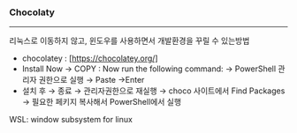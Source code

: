 ### Chocolaty
***
리눅스로 이동하지 않고, 윈도우를 사용하면서 개발환경을 꾸릴 수 있는방법
- chocolatey : [https://chocolatey.org/]    
- Install Now → COPY : Now run the following command: → PowerShell 관리자 권한으로 실행 → Paste →Enter   
- 설치 후 → 종료 → 관리자권한으로 재실행 → choco 사이트에서 Find Packages → 필요한 페키지 복사해서 PowerShell에서 실행   

WSL: window subsystem for linux